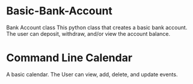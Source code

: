 # Basic-Bank-Account
Bank Account class
This python class that creates a basic bank account.
The user can deposit, withdraw, and/or view the account balance.

# Command Line Calendar
A basic calendar.
The User can view, add, delete, and update events.

